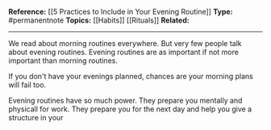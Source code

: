**Reference:** [[5 Practices to Include in Your Evening Routine]]
**Type:** #permanentnote 
**Topics:** [[Habits]] [[Rituals]] 
**Related:**

----
We read about morning routines everywhere. But very few people talk about evening routines. Evening routines are as important if not more important than morning routines.

If you don't have your evenings planned, chances are your morning plans will fail too. 

Evening routines have so much power. They prepare you mentally and physicall for work. They prepare you for the next day and help you give a structure in your 